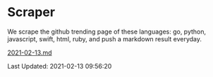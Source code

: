 # Scraper

We scrape the github trending page of these languages: go, python, javascript, swift, html, ruby, and push a markdown result everyday.

[2021-02-13.md](https://github.com/henson/Scraper/blob/master/2021-02-13.md)

Last Updated: 2021-02-13 09:56:20